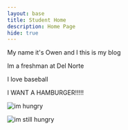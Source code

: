 ```yaml
---
layout: base
title: Student Home 
description: Home Page
hide: true
---
```


My name it's Owen and I this is my blog

Im a freshman at Del Norte

I love baseball

I WANT A HAMBURGER!!!!!

![im hungry](https://i.ebayimg.com/images/g/ZYgAAOSwkSdjxzbC/s-l400.png)

![im still hungry](https://www.thecookierookie.com/wp-content/uploads/2023/04/featured-stovetop-burgers-recipe.jpg)